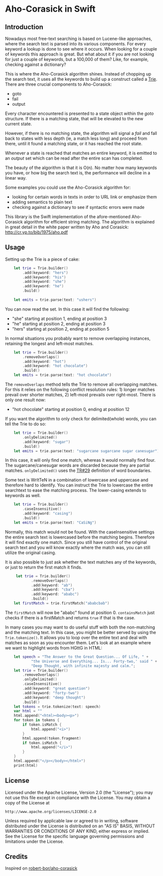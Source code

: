 # Aho-Corasick in Swift

## Introduction
Nowadays most free-text searching is based on Lucene-like approaches, where the search text is parsed into its
various components. For every keyword a lookup is done to see where it occurs. When looking for a couple of keywords
this approach is great. But what about it if you are not looking for just a couple of keywords, but a 100,000 of
them? Like, for example, checking against a dictionary?

This is where the Aho-Corasick algorithm shines. Instead of chopping up the search text, it uses all the keywords
to build up a construct called a [Trie](http://en.wikipedia.org/wiki/Trie). There are three crucial components
to Aho-Corasick:
* goto
* fail
* output

Every character encountered is presented to a state object within the *goto* structure. If there is a matching state,
that will be elevated to the new current state.

However, if there is no matching state, the algorithm will signal a *fail* and fall back to states with less depth
(ie, a match less long) and proceed from there, until it found a matching state, or it has reached the root state.

Whenever a state is reached that matches an entire keyword, it is emitted to an *output* set which can be read after
the entire scan has completed.

The beauty of the algorithm is that it is O(n). No matter how many keywords you have, or how big the search text is,
the performance will decline in a linear way.

Some examples you could use the Aho-Corasick algorithm for:
* looking for certain words in texts in order to URL link or emphasize them
* adding semantics to plain text
* checking against a dictionary to see if syntactic errors were made

This library is the Swift implementation of the afore-mentioned Aho-Corasick algorithm for efficient string matching.
The algorithm is explained in great detail in the white paper written by
Aho and Corasick: http://cr.yp.to/bib/1975/aho.pdf

## Usage
Setting up the Trie is a piece of cake:
```swift
    let trie = Trie.builder()
        .add(keyword: "hers")
        .add(keyword: "his")
        .add(keyword: "she")
        .add(keyword: "he")
        .build()
        
    let emits = trie.parse(text: "ushers")
```

You can now read the set. In this case it will find the following:
* "she" starting at position 1, ending at position 3
* "he" starting at position 2, ending at position 3
* "hers" starting at position 2, ending at position 5

In normal situations you probably want to remove overlapping instances, retaining the longest and left-most
matches.

```swift
    let trie = Trie.builder()
        .removeOverlaps()
        .add(keyword: "hot")
        .add(keyword: "hot chocolate")
        .build()
    let emits = trie.parse(text: "hot chocolate")
```

The `removeOverlaps` method tells the Trie to remove all overlapping matches. For this it relies on the following
conflict resolution rules: 1) longer matches prevail over shorter matches, 2) left-most prevails over right-most.
There is only one result now:
* "hot chocolate" starting at position 0, ending at position 12

If you want the algorithm to only check for delimited(whole) words, you can tell the Trie to do so:

```swift
    let trie = Trie.builder()
        .onlyDelimited()
        .add(keyword: "sugar")
        .build()
    let emits = trie.parse(text: "sugarcane sugarcane sugar canesugar")
```

In this case, it will only find one match, whereas it would normally find four. The sugarcane/canesugar words
are discarded because they are partial matches. `onlyDelimited()` uses the [TR#29](http://www.unicode.org/reports/tr29/) definition of word boundaries.

Some text is WrItTeN in a combination of lowercase and uppercase and therefore hard to identify. You can instruct
the Trie to lowercase the entire searchtext to ease the matching process. The lower-casing extends to keywords as well.

```swift
    let trie = Trie.builder()
        .caseInsensitive()
        .add(keyword: "casing")
        .build()
    let emits = trie.parse(text: "CaSiNg")
```

Normally, this match would not be found. With the caseInsensitive settings the entire search text is lowercased
before the matching begins. Therefore it will find exactly one match. Since you still have control of the original
search text and you will know exactly where the match was, you can still utilize the original casing.

It is also possible to just ask whether the text matches any of the keywords, or just to return the first match it 
finds.

```swift
     let trie = Trie.builder()
            .removeOverlaps()
            .add(keyword: "ab")
            .add(keyword: "cba")
            .add(keyword: "ababc")
            .build()
    let firstMatch = trie.firstMatch("ababcbab")
```

The `firstMatch` will now be "ababc" found at position 0. `containsMatch` just checks if there is a firstMatch and
returns `true` if that is the case.

In many cases you may want to do useful stuff with both the non-matching and the matching text. In this case, you
might be better served by using the `Trie.tokenize()`. It allows you to loop over the entire text and deal with
matches as soon as you encounter them. Let's look at an example where we want to highlight words from HGttG in HTML:

```swift
    let speech = "The Answer to the Great Question... Of Life, " +
            "the Universe and Everything... Is... Forty-two,' said " +
            "Deep Thought, with infinite majesty and calm.";
    let trie = Trie.builder()
        .removeOverlaps()
        .onlyDelimited()
        .caseInsensitive()
        .add(keyword: "great question")
        .add(keyword: "forty-two")
        .add(keyword: "deep thought")
        .build()
    let tokens = trie.tokenize(text: speech)
    var html = ""
    html.append("<html><body><p>")
    for token in tokens {
        if token.isMatch {
            html.append("<i>")
        }
        html.append(token.fragment)
        if token.isMatch {
            html.append("</i>")
        }
    }
    html.append("</p></body></html>")
    print(html)
```

## License
   Licensed under the Apache License, Version 2.0 (the "License");
   you may not use this file except in compliance with the License.
   You may obtain a copy of the License at

	http://www.apache.org/licenses/LICENSE-2.0

   Unless required by applicable law or agreed to in writing, software
   distributed under the License is distributed on an "AS IS" BASIS,
   WITHOUT WARRANTIES OR CONDITIONS OF ANY KIND, either express or implied.
   See the License for the specific language governing permissions and
   limitations under the License.
   
## Credits

Inspired on [robert-bor/aho-corasick](https://github.com/robert-bor/aho-corasick/)
